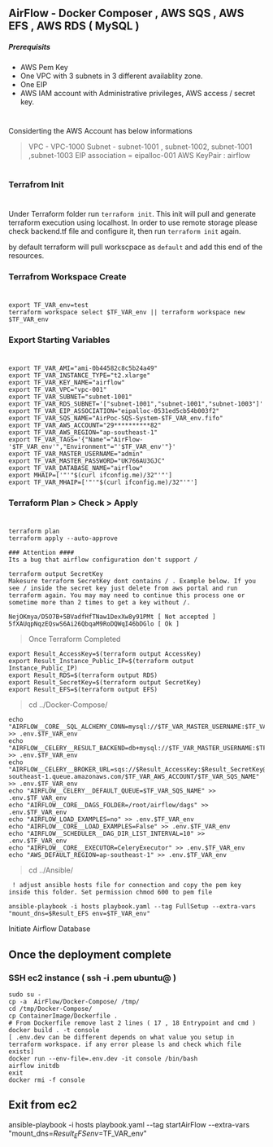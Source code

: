 ## AirFlow - Docker Composer , AWS SQS , AWS EFS , AWS RDS ( MySQL )

##### Prerequisits

* AWS Pem Key 
* One VPC with 3 subnets in 3 different availablity zone. 
* One EIP
* AWS IAM account with Administrative privileges, AWS access / secret key. 

#

Considerting the AWS Account has below informations

> VPC - VPC-1000
> Subnet - subnet-1001 , subnet-1002, subnet-1001 ,subnet-1003
> EIP association = eipalloc-001
> AWS KeyPair : airflow 


#
### Terrafrom Init
#

Under Terraform folder run ```terraform init```. This init will pull and generate terraform execution using localhost. In order to use remote storage please check backend.tf file and configure it, then run ```terraform init``` again.

by default terraform will pull workscpace as ```default``` and add this end of the resources. 

### Terrafrom Workspace Create
#
    export TF_VAR_env=test
    terraform workspace select $TF_VAR_env || terraform workspace new $TF_VAR_env

### Export Starting Variables
#
    export TF_VAR_AMI="ami-0b44582c8c5b24a49" 
    export TF_VAR_INSTANCE_TYPE="t2.xlarge"
    export TF_VAR_KEY_NAME="airflow"
    export TF_VAR_VPC="vpc-001"
    export TF_VAR_SUBNET="subnet-1001"
    export TF_VAR_RDS_SUBNET='["subnet-1001","subnet-1001","subnet-1003"]'
    export TF_VAR_EIP_ASSOCIATION="eipalloc-0531ed5cb54b003f2"
    export TF_VAR_SQS_NAME="AirPoc-SQS-System-$TF_VAR_env.fifo"
    export TF_VAR_AWS_ACCOUNT="29**********82"
    export TF_VAR_AWS_REGION="ap-southeast-1"
    export TF_VAR_TAGS='{"Name"="AirFlow-'$TF_VAR_env'","Environment"="'$TF_VAR_env'"}'
    export TF_VAR_MASTER_USERNAME="admin"
    export TF_VAR_MASTER_PASSWORD="UK766AU3GJC"
    export TF_VAR_DATABASE_NAME="airflow"
    export MHAIP=['"'"$(curl ifconfig.me)/32"'"']
    export TF_VAR_MHAIP=['"'"$(curl ifconfig.me)/32"'"']

### Terraform Plan > Check > Apply
#
    terraform plan
    terraform apply --auto-approve

    ### Attention ####
    Its a bug that airflow configuration don't support / 
    
    terraform output SecretKey
    Makesure terraform SecretKey dont contains / . Example below. If you see / inside the secret key just delete from aws portal and run terraform again. You may may need to continue this process one or sometime more than 2 times to get a key without /.

    NejOKmya/D5O7B+5BVadfHfTNaw1DexXw8y91PMt [ Not accepted ]
    5fXAUqpNqzEQswS6Ai26QbqaM9RoDQWqI46bDGlo [ Ok ]

> Once Terraform Completed

    export Result_AccessKey=$(terraform output AccessKey)
    export Result_Instance_Public_IP=$(terraform output Instance_Public_IP)
    export Result_RDS=$(terraform output RDS)
    export Result_SecretKey=$(terraform output SecretKey)
    export Result_EFS=$(terraform output EFS)

> cd ../Docker-Compose/

    echo "AIRFLOW__CORE__SQL_ALCHEMY_CONN=mysql://$TF_VAR_MASTER_USERNAME:$TF_VAR_MASTER_PASSWORD@$Result_RDS/$TF_VAR_DATABASE_NAME" >> .env.$TF_VAR_env
    echo "AIRFLOW__CELERY__RESULT_BACKEND=db+mysql://$TF_VAR_MASTER_USERNAME:$TF_VAR_MASTER_PASSWORD@$Result_RDS:3306/$TF_VAR_DATABASE_NAME" >> .env.$TF_VAR_env
    echo "AIRFLOW__CELERY__BROKER_URL=sqs://$Result_AccessKey:$Result_SecretKey@ap-southeast-1.queue.amazonaws.com/$TF_VAR_AWS_ACCOUNT/$TF_VAR_SQS_NAME" >> .env.$TF_VAR_env
    echo "AIRFLOW__CELERY__DEFAULT_QUEUE=$TF_VAR_SQS_NAME" >> .env.$TF_VAR_env
    echo "AIRFLOW__CORE__DAGS_FOLDER=/root/airflow/dags" >> .env.$TF_VAR_env
    echo "AIRFLOW_LOAD_EXAMPLES=no" >> .env.$TF_VAR_env
    echo "AIRFLOW__CORE__LOAD_EXAMPLES=False" >> .env.$TF_VAR_env
    echo "AIRFLOW__SCHEDULER__DAG_DIR_LIST_INTERVAL=10" >> .env.$TF_VAR_env
    echo "AIRFLOW__CORE__EXECUTOR=CeleryExecutor" >> .env.$TF_VAR_env
    echo "AWS_DEFAULT_REGION=ap-southeast-1" >> .env.$TF_VAR_env

> cd ../Ansible/

``` ! adjust ansible hosts file for connection and copy the pem key inside this folder. Set permission chmod 600 to pem file```

    ansible-playbook -i hosts playbook.yaml --tag FullSetup --extra-vars "mount_dns=$Result_EFS env=$TF_VAR_env"

Initiate Airflow Database

## Once the deployment complete 
### SSH ec2 instance ( ssh -i <pem>.pem ubuntu@<ip> )
    sudo su - 
    cp -a  AirFlow/Docker-Compose/ /tmp/ 
    cd /tmp/Docker-Compose/ 
    cp ContainerImage/Dockerfile . 
    # From Dockerfile remove last 2 lines ( 17 , 18 Entrypoint and cmd )  
    docker build . -t console 
    [ .env.dev can be different depends on what value you setup in terraform workspace. if any error please ls and check which file exists]
    docker run --env-file=.env.dev -it console /bin/bash 
    airflow initdb 
    exit 
    docker rmi -f console
## Exit from ec2

ansible-playbook -i hosts playbook.yaml --tag startAirFlow --extra-vars "mount_dns=$Result_EFS env=$TF_VAR_env"